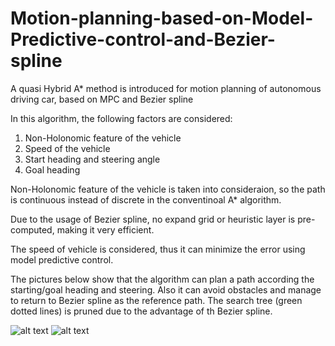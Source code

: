 # Motion-planning-based-on-Model-Predictive-control-and-Bezier-spline
A quasi Hybrid A* method is introduced for motion planning of autonomous driving car, based on MPC and Bezier spline 

In this algorithm, the following factors are considered:

1. Non-Holonomic feature of the vehicle
2. Speed of the vehicle
3. Start heading and steering angle
4. Goal heading

Non-Holonomic feature of the vehicle is taken into consideraion, so the path is continuous instead of discrete in the
conventinoal A* algorithm.

Due to the usage of Bezier spline, no expand grid or heuristic layer is pre-computed, making it very efficient.

The speed of vehicle is considered, thus it can minimize the error using model predictive control.

The pictures below show that the algorithm can plan a path according the starting/goal heading and steering.
Also it can avoid obstacles and manage to return to Bezier spline as the reference path.
The search tree (green dotted lines) is pruned due to the advantage of th Bezier spline.

![alt text](https://github.com/paulyehtw/Motion-planning-based-on-Model-Predictive-control-and-Bezier-spline/blob/master/Obstacle_Avoid.png)
![alt text](https://github.com/paulyehtw/Motion-planning-based-on-Model-Predictive-control-and-Bezier-spline/blob/master/Search_Tree.png)
